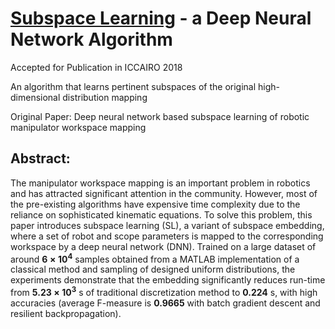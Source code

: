 # [Subspace Learning](https://arxiv.org/abs/1804.08951?context=cs.RO) - a Deep Neural Network Algorithm

Accepted for Publication in ICCAIRO 2018

An algorithm that learns pertinent subspaces of the original high-dimensional distribution mapping

Original Paper: Deep neural network based subspace learning of robotic manipulator workspace mapping

## Abstract:
The manipulator workspace mapping is an important problem in robotics
and has attracted significant attention in the community. However, most
of the pre-existing algorithms have expensive time complexity due to the
reliance on sophisticated kinematic equations. To solve this problem,
this paper introduces subspace learning (SL), a variant of subspace
embedding, where a set of robot and scope parameters is mapped to the
corresponding workspace by a deep neural network (DNN). Trained on a
large dataset of around **6** **×** **10**<sup>**4**</sup> samples
obtained from a MATLAB implementation of a classical method and sampling
of designed uniform distributions, the experiments demonstrate that the
embedding significantly reduces run-time from
**5.23** **×** **10**<sup>**3**</sup> s of traditional discretization
method to **0.224** s, with high accuracies (average F-measure is
**0.9665** with batch gradient descent and resilient backpropagation).
